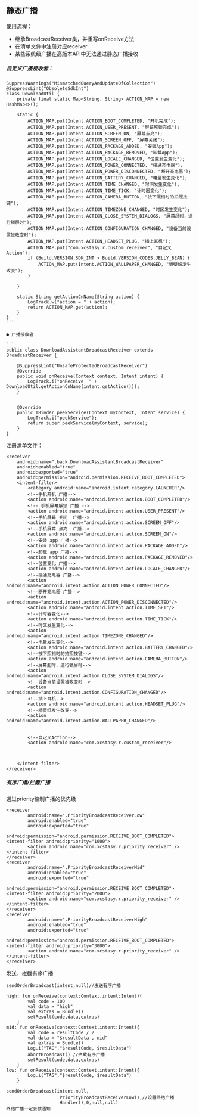 ## 静态广播

使用流程：
* 继承BroadcastReceiver类，并重写onReceive方法
* 在清单文件中注册对应receiver
* 某些系统级广播在高版本API中无法通过静态广播接收


##### 自定义广播接收者：

    SuppressWarnings("MismatchedQueryAndUpdateOfCollection")
    @SuppressLint("ObsoleteSdkInt")
    class DownloadUtil {
        private final static Map<String, String> ACTION_MAP = new HashMap<>();

        static {
            ACTION_MAP.put(Intent.ACTION_BOOT_COMPLETED, "开机完成");
            ACTION_MAP.put(Intent.ACTION_USER_PRESENT, "屏幕解锁完成");
            ACTION_MAP.put(Intent.ACTION_SCREEN_ON, "屏幕点亮");
            ACTION_MAP.put(Intent.ACTION_SCREEN_OFF, "屏幕关闭");
            ACTION_MAP.put(Intent.ACTION_PACKAGE_ADDED, "安装App");
            ACTION_MAP.put(Intent.ACTION_PACKAGE_REMOVED, "卸载App");
            ACTION_MAP.put(Intent.ACTION_LOCALE_CHANGED, "位置发生变化");
            ACTION_MAP.put(Intent.ACTION_POWER_CONNECTED, "接通充电器");
            ACTION_MAP.put(Intent.ACTION_POWER_DISCONNECTED, "断开充电器");
            ACTION_MAP.put(Intent.ACTION_BATTERY_CHANGED, "电量发生变化");
            ACTION_MAP.put(Intent.ACTION_TIME_CHANGED, "时间发生变化");
            ACTION_MAP.put(Intent.ACTION_TIME_TICK, "计时器变化");
            ACTION_MAP.put(Intent.ACTION_CAMERA_BUTTON, "按下照相时的拍照按键");
            ACTION_MAP.put(Intent.ACTION_TIMEZONE_CHANGED, "时区发生变化");
            ACTION_MAP.put(Intent.ACTION_CLOSE_SYSTEM_DIALOGS, "屏幕超时，进行锁屏时");
            ACTION_MAP.put(Intent.ACTION_CONFIGURATION_CHANGED, "设备当前设置被改变时");
            ACTION_MAP.put(Intent.ACTION_HEADSET_PLUG, "插上耳机");
            ACTION_MAP.put("com.xcstasy.r.custom_receiver", "自定义Action");
            if (Build.VERSION.SDK_INT > Build.VERSION_CODES.JELLY_BEAN) {
                ACTION_MAP.put(Intent.ACTION_WALLPAPER_CHANGED, "墙壁纸发生改变");
            }

        }

        static String getActionCnName(String action) {
            LogTrack.w("action = " + action);
            return ACTION_MAP.get(action);
        }
    }
    ```

    ● 广播接收者

    ```
    public class DownloadAssistantBroadcastReceiver extends BroadcastReceiver {

        @SuppressLint("UnsafeProtectedBroadcastReceiver")
        @Override
        public void onReceive(Context context, Intent intent) {
            LogTrack.i("onReceive  " + DownloadUtil.getActionCnName(intent.getAction()));
        }


        @Override
        public IBinder peekService(Context myContext, Intent service) {
            LogTrack.i("peekService");
            return super.peekService(myContext, service);
        }
    }

注册清单文件：

    <receiver
        android:name=".back.DownloadAssistantBroadcastReceiver"
        android:enabled="true"
        android:exported="true"
        android:permission="android.permission.RECEIVE_BOOT_COMPLETED">
        <intent-filter>
            <category android:name="android.intent.category.LAUNCHER"/>
            <!--手机开机 广播-->
            <action android:name="android.intent.action.BOOT_COMPLETED"/>
            <!-- 手机屏幕解锁 广播 -->
            <action android:name="android.intent.action.USER_PRESENT"/>
            <!--手机屏幕 关闭  广播-->
            <action android:name="android.intent.action.SCREEN_OFF"/>
            <!--手机屏幕 点亮  广播-->
            <action android:name="android.intent.action.SCREEN_ON"/>
            <!--安装 app 广播-->
            <action android:name="android.intent.action.PACKAGE_ADDED"/>
            <!--卸载 app 广播-->
            <action android:name="android.intent.action.PACKAGE_REMOVED"/>
            <!--位置变化 广播-->
            <action android:name="android.intent.action.LOCALE_CHANGED"/>
            <!--接通充电器 广播-->
            <action android:name="android.intent.action.ACTION_POWER_CONNECTED"/>
            <!--断开充电器 广播-->
            <action android:name="android.intent.action.ACTION_POWER_DISCONNECTED"/>
            <action android:name="android.intent.action.TIME_SET"/>
            <!--计时器变化-->
            <action android:name="android.intent.action.TIME_TICK"/>
            <!--时区发生变化-->
            <action android:name="android.intent.action.TIMEZONE_CHANGED"/>
            <!--电量发生变化-->
            <action android:name="android.intent.action.BATTERY_CHANGED"/>
            <!--按下照相时的拍照按键-->
            <action android:name="android.intent.action.CAMERA_BUTTON"/>
            <!--屏幕超时，进行锁屏时-->
            <action android:name="android.intent.action.CLOSE_SYSTEM_DIALOGS"/>
            <!--设备当前设置被改变时-->
            <action android:name="android.intent.action.CONFIGURATION_CHANGED"/>
            <!--插上耳机-->
            <action android:name="android.intent.action.HEADSET_PLUG"/>
            <!--墙壁纸发生改变-->
            <action android:name="android.intent.action.WALLPAPER_CHANGED"/>


            <!--自定义Action-->
            <action android:name="com.xcstasy.r.custom_receiver"/>



        </intent-filter>
    </receiver>



##### 有序广播/拦截广播

通过priority控制广播的优先级

    <receiver
            android:name=".PriorityBroadcastReceiverLow"
            android:enabled="true"
            android:exported="true"
            android:permission="android.permission.RECEIVE_BOOT_COMPLETED">
    <intent-filter android:priority="1000">
            <action android:name="com.xcstasy.r.priority_receiver" />
    </intent-filter>
    </receiver>
    <receiver
            android:name=".PriorityBroadcastReceiverMid"
            android:enabled="true"
            android:exported="true"
            android:permission="android.permission.RECEIVE_BOOT_COMPLETED">
    <intent-filter android:priority="2000">
            <action android:name="com.xcstasy.r.priority_receiver" />
    </intent-filter>
    </receiver>
    <receiver
            android:name=".PriorityBroadcastReceiverHigh"
            android:enabled="true"
            android:exported="true"
            android:permission="android.permission.RECEIVE_BOOT_COMPLETED">
    <intent-filter android:priority="3000">
            <action android:name="com.xcstasy.r.priority_receiver" />
    </intent-filter>
    </receiver>


发送、拦截有序广播

    sendOrderBroadcast(intent,null)//发送有序广播

    high: fun onReceive(context:Context,intent:Intent){
            val code = 100
            val data = "high"
            val extras = Bundle()
            setResult(code,data,extras)
        }
    mid: fun onReceive(context:Context,intent:Intent){
            val code = resultCode / 2
            val data = "$resultData , mid"
            val extras = Bundle()
            Log.i("TAG","$resultCode, $resultData")
            abortBroadcast() //拦截有序广播
            setResult(code,data,extras)
        }
    low: fun onReceive(context:Context,intent:Intent){
            Log.i("TAG","$resultCode, $resultData")
        }

    sendOrderBroadcast(intent,null,
                        PriorityBroadcastReceiverLow(),//设置终结广播
                        Handler(),0,null,null)
    终结广播一定会被通知